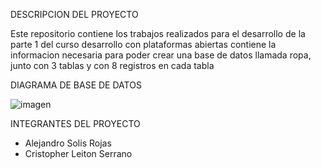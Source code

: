 DESCRIPCION DEL PROYECTO

Este repositorio contiene los trabajos realizados para el desarrollo de la parte 1 del curso desarrollo con plataformas abiertas
contiene la informacion necesaria para poder crear una base de datos llamada ropa, junto con 3 tablas y con 8 registros en cada tabla

DIAGRAMA DE BASE DE DATOS

![imagen](https://github.com/ALESolisR/desarrollo-parte-1/assets/152571763/e9253b3d-fcbd-40e3-9653-4860e45d0514)


INTEGRANTES DEL PROYECTO
- Alejandro Solis Rojas
- Cristopher Leiton Serrano

